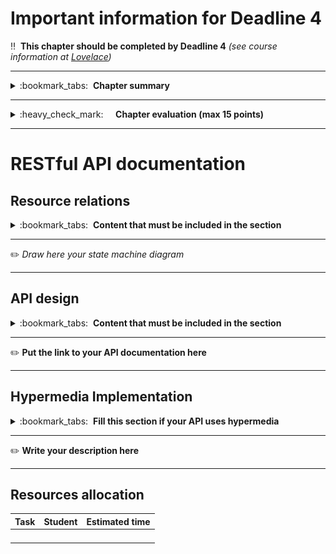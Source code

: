 # Important information for Deadline 4


:bangbang:&nbsp;&nbsp;**This chapter should be completed by Deadline 4** *(see course information at [Lovelace](http://lovelace.oulu.fi))*

---
<details>
<summary>
:bookmark_tabs:&nbsp;&nbsp;<strong>Chapter summary</strong>
</summary>

<bloquote>
In this chapter, the students&nbsp;<strong>must document their RESTful API. The minimum requirements are summarized in the&nbsp;<a href="">Minimum Requirements</a>&nbsp;section of the Project Work Assignment. Note that if you do not meet Minimum Requirements this section wont be evaluated.</strong>

<h3>SECTION GOALS: </h3>
<ul>
<li>Understand connectedness and/or hypermedia</li>
<li>Write API documentation</li>
</ul>

<p>
	You have two options:
		<ol>
			<li>Implement the API using a non-hypermedia format (RESTful CRUD). In this case, it is mandatory that all your resources are connected. <strong>You cannot get full points in this section if you do not design your API using an hypermedia format</strong></li>
			<li>Using an hypermedia format. Lots of examples provided in Exercise 3. You can get full points. In this case you need to clearly include in the documentation a profile with link relations and semantic descriptors.</li>
		</ol>

</p>

</details>

---
<details>
<summary>
:heavy_check_mark:&nbsp;&nbsp;&nbsp;&nbsp; <strong>Chapter evaluation (max 15 points)</strong>
</summary>

<bloquote>
You can get a maximum of 15 points after completing this section. More detailed evaluation is provided in the evaluation sheet in Lovelace.
</bloquote>

</details>

---

# RESTful API documentation

## Resource relations
<details>
<summary>
:bookmark_tabs:&nbsp;&nbsp;<strong>Content that must be included in the section</strong>
</summary>

<bloquote>
Include a state diagram of your application, in which each resource is a state. Describe also the state transitions. To build this diagram you should reuse the diagram created in DL1. You can use online tools such as <a href="https://www.draw.io/">draw.io or <a href="https://www.lucidchart.com/">lucidchart</a> to create the diagrams. You have an example in the following image

<img src="uploads/448d6edbd82d4784e9aff04dcbb1c60c/Forum_state_diagram.png"></img>

</bloquote>

</details>

---

:pencil2: *Draw here your state machine diagram*

---

## API design

<details>
<summary>
:bookmark_tabs:&nbsp;&nbsp;<strong>Content that must be included in the section</strong>
</summary>

<bloquote>
<p>Use any of the tools presented in Exercise 3 to document the API. 

For all resources you must cover:
<ul>
<li>The possible HTTP methods exposed by this resource</li>
<li>The headers in the request and responses</li>
<li>The media type utilized (in the response Content-Type header). If you are utilizing your own media-type you must describe it in the section Own media type implementation.</li>
<li>If you are using an hypermedia type you must provide the profile utilized, including. 
<ul>
<li>Link relations. Include methods and format of the requests if they are defined in the media type. Use as much as possible IANA defined relations.</li>
<li>Semantic descriptors. If you utilize a descriptor used in some other profile (e.g. <a href="http://schema.org/docs/schemas.html">schema.org</a>) provide the link. </li>
<li>If you are extending other profiles, do not forget to link to the extended profile.</li></ul></li>
<li>The format of the HTTP response body, providing a clear example. If necessary, comment the example.</li>
<li>The format of the HTTP request body (just for PUT/POST), providing a clear example. If necessary, comment the example.</li>
<li>The error conditions, status code and format of the error response, providing a clear example.</li></ul>

</bloquote>

</details>

---


:pencil2: <strong>Put the link to your API documentation here</strong>


---

## Hypermedia Implementation

<details>
<summary>
:bookmark_tabs:&nbsp;&nbsp;<strong>Fill this section if your API uses hypermedia</strong>
</summary>

<bloquote>
Declare your chosen mediatype, and provide your reasoning for choosing that mediatype. For each custom link relation defined in your API's namespace, explain why it was needed (i.e. why there wasn't a suitable relation in the IANA standard). Explain how Connectedness is achieved in your API.
</bloquote>
</details>

---

:pencil2: <strong>Write your description here</strong>


---

## Resources allocation
|**Task** | **Student**|**Estimated time**|
|:------: |:----------:|:----------------:|
|||| 
|||| 
|||| 
|||| 
